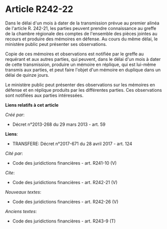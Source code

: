 # Article R242-22

Dans le délai d'un mois à dater de la transmission prévue au premier alinéa de l'article R. 242-21, les parties peuvent
prendre connaissance au greffe de la chambre régionale des comptes de l'ensemble des pièces jointes au recours et produire
des mémoires en défense. Au cours du même délai, le ministère public peut présenter ses observations. 

Copie de ces mémoires et observations est notifiée par le greffe au requérant et aux autres parties, qui peuvent, dans le
délai d'un mois à dater de cette transmission, produire un mémoire en réplique, qui est lui-même transmis aux parties, et
peut faire l'objet d'un mémoire en duplique dans un délai de quinze jours. 

Le ministère public peut présenter des observations sur les mémoires en défense et en réplique produits par les différentes
parties. Ces observations sont notifiées aux parties intéressées.

**Liens relatifs à cet article**

_Créé par_:

  - Décret n°2013-268 du 29 mars 2013 - art. 59

**Liens**:

  - TRANSFERE: Décret n°2017-671 du 28 avril 2017 - art. 124

_Cité par_:

  - Code des juridictions financières - art. R241-10 (V)

_Cite_:

  - Code des juridictions financières - art. R242-21 (V)

_Nouveaux textes_:

  - Code des juridictions financières - art. R242-26 (V)

_Anciens textes_:

  - Code des juridictions financières - art. R243-9 (T)
